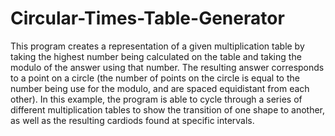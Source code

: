 # Circular-Times-Table-Generator

This program creates a representation of a given multiplication table by taking the highest number being calculated on the table and taking the modulo of the answer using that number. The resulting answer corresponds to a point on a circle (the number of points on the circle is equal to the number being use for the modulo, and are spaced equidistant from each other). In this example, the program is able to cycle through a series of different multiplication tables to show the transition of one shape to another, as well as the resulting cardiods found at specific intervals.
